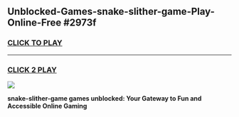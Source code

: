 
## Unblocked-Games-snake-slither-game-Play-Online-Free #2973f
<h3>
<a href="https://us.freeplayer.one?title=snake-slither-game&ref=10M">CLICK TO PLAY</a></h3>
<hr>

<h3>
<a href="https://us.freeplayer.one?title=snake-slither-game&ref=10M">CLICK 2 PLAY</a>
  
</h3>

<a href="https://us.freeplayer.one?title=snake-slither-game&ref=10M"><img src="https://clearcache.store/games.png"></a>


**snake-slither-game games unblocked: Your Gateway to Fun and Accessible Online Gaming**
